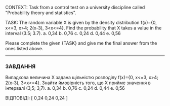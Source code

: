 CONTEXT:
Task from a control test on a university discipline called "Probability theory and statistics".

TASK:
The random variable X is given by the density distribution f(x)={0, x<=3, x>4; 2(x-3), 3<x<=4}. Find the probability that X takes a value in the interval (3.5; 3.7).
a. 0,34
b. 0,76
c. 0,24
d. 0,44
e. 0,56

Please complete the given {TASK} and give me the final answer from the ones listed above.

---

### ЗАВДАННЯ

Випадкова величина X задана щільністю розподілу f(x)={0, x<=3, x>4; 2(x-3), 3<x<=4}. Знайти ймовірність того, що X прийме значення в інтервалі (3,5; 3,7).
a. 0,34
b. 0,76
c. 0,24
d. 0,44
e. 0,56

ВІДПОВІДІ: [
0,24
0,24
0,24
]
